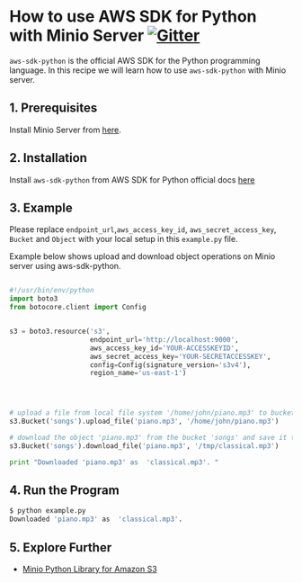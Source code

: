 # How to use AWS SDK for Python with Minio Server [![Gitter](https://badges.gitter.im/Join%20Chat.svg)](https://gitter.im/minio/minio?utm_source=badge&utm_medium=badge&utm_campaign=pr-badge&utm_content=badge)

`aws-sdk-python` is the official AWS SDK for the Python programming language. In this recipe we will learn how to use `aws-sdk-python` with Minio server.

## 1. Prerequisites

Install Minio Server from [here](http://docs.minio.io/docs/minio).
 
## 2. Installation

Install `aws-sdk-python` from AWS SDK for Python official docs [here](https://aws.amazon.com/sdk-for-python/) 

## 3. Example

Please replace ``endpoint_url``,``aws_access_key_id``, ``aws_secret_access_key``, ``Bucket`` and ``Object`` with your local setup in this ``example.py`` file.

Example below shows upload and download object operations on Minio server using aws-sdk-python.

```python

#!/usr/bin/env/python
import boto3
from botocore.client import Config


s3 = boto3.resource('s3',
                    endpoint_url='http://localhost:9000',
                    aws_access_key_id='YOUR-ACCESSKEYID',
                    aws_secret_access_key='YOUR-SECRETACCESSKEY',
                    config=Config(signature_version='s3v4'),
                    region_name='us-east-1')




# upload a file from local file system '/home/john/piano.mp3' to bucket 'songs' with 'piano.mp3' as the object name.
s3.Bucket('songs').upload_file('piano.mp3', '/home/john/piano.mp3')

# download the object 'piano.mp3' from the bucket 'songs' and save it to local FS as /tmp/classical.mp3
s3.Bucket('songs').download_file('piano.mp3', '/tmp/classical.mp3')

print "Downloaded 'piano.mp3' as  'classical.mp3'. "

```

## 4. Run the Program

```sh
$ python example.py
Downloaded 'piano.mp3' as  'classical.mp3'.
```
## 5. Explore Further

* [Minio Python Library for Amazon S3](https://docs.minio.io/docs/python-client-quickstart-guide)
